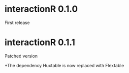 interactionR 0.1.0
==================

First release



interactionR 0.1.1
==================
Patched version

*The dependency Huxtable is now replaced with Flextable
